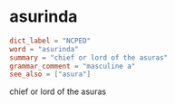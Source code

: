 # asurinda

``` toml
dict_label = "NCPED"
word = "asurinda"
summary = "chief or lord of the asuras"
grammar_comment = "masculine a"
see_also = ["asura"]
```

chief or lord of the asuras

